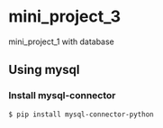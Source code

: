 # mini_project_3
mini_project_1 with database
## Using mysql
### Install mysql-connector
```$ pip install mysql-connector-python```
